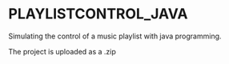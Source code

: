 # PLAYLISTCONTROL_JAVA
Simulating the control of a music playlist with java programming.

The project is uploaded as a .zip
